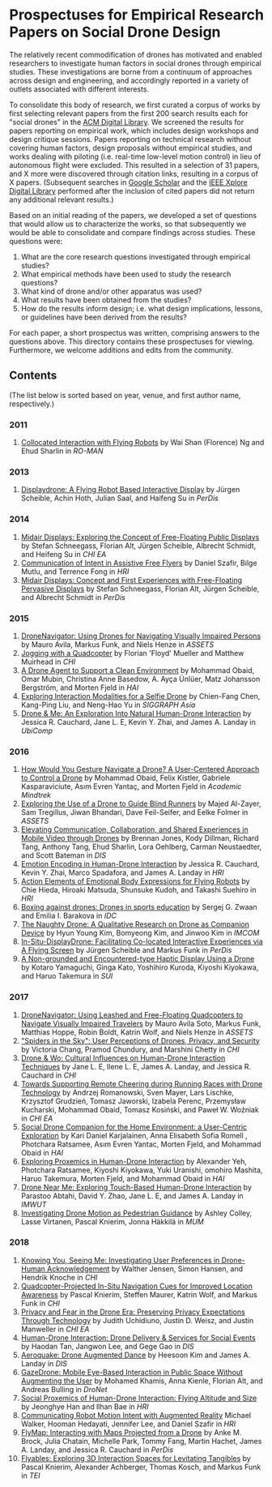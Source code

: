 # Prospectuses for Empirical Research Papers on Social Drone Design

The relatively recent commodification of drones has motivated and enabled researchers to investigate human factors in social drones through empirical studies. These investigations are borne from a continuum of approaches across design and engineering, and accordingly reported in a variety of outlets associated with different interests.

To consolidate this body of research, we first curated a corpus of works by first selecting relevant papers from the first 200 search results each for "social drones" in the [ACM Digital Library](https://dl.acm.org). We screened the results for papers reporting on empirical work, which includes design workshops and design critique sessions. Papers reporting on technical research without covering human factors, design proposals without empirical studies, and works dealing with piloting (i.e. real-time low-level motion control) in lieu of autonomous flight were excluded. This resulted in a selection of 31 papers, and X more were discovered through citation links, resulting in a corpus of X papers. (Subsequent searches in [Google Scholar](https://scholar.google.com) and the [IEEE Xplore Digital Library](https://ieeexplore.ieee.org/) performed after the inclusion of cited papers did not return any additional relevant results.)

Based on an initial reading of the papers, we developed a set of questions that would allow us to characterize the works, so that subsequently we would be able to consolidate and compare findings across studies. These questions were:

1. What are the core research questions investigated through empirical studies?
2. What empirical methods have been used to study the research questions?
3. What kind of drone and/or other apparatus was used? 
4. What results have been obtained from the studies?
5. How do the results inform design; i.e. what design implications, lessons, or guidelines have been derived from the results?

For each paper, a short prospectus was written, comprising answers to the questions above. This directory contains these prospectuses for viewing. Furthermore, we welcome additions and edits from the community.

## Contents

(The list below is sorted based on year, venue, and first author name, respectively.)

### 2011

1. [Collocated Interaction with Flying Robots](2011_Ng_Collocated.md) by Wai Shan (Florence) Ng and Ehud Sharlin in *RO-MAN*

### 2013

1. [Displaydrone: A Flying Robot Based Interactive Display](2013_Scheible_Displaydrone.md) by Jürgen Scheible, Achin Hoth, Julian Saal, and Haifeng Su in *PerDis*

### 2014

1. [Midair Displays: Exploring the Concept of Free-Floating Public Displays](2014_Schneegass_Exploring.md) by Stefan Schneegass, Florian Alt, Jürgen Scheible, Albrecht Schmidt, and Heifeng Su in *CHI EA*
2. [Communication of Intent in Assistive Free Flyers](2014_Szafir_Intent.md) by Daniel Szafir, Bilge Mutlu, and Terrence Fong in *HRI*
3. [Midair Displays: Concept and First Experiences with Free-Floating Pervasive Displays](2014_Schneegass_PerDis.md) by Stefan Schneegass, Florian Alt, Jürgen Scheible, and Albrecht Schmidt in *PerDis*

### 2015

1. [DroneNavigator: Using Drones for Navigating Visually Impaired Persons](2015_Avila_DroneNavigator.md) by Mauro Avila, Markus Funk, and Niels Henze in *ASSETS*
2. [Jogging with a Quadcopter](2015_Mueller_Jogging.md) by Florian 'Floyd' Mueller and Matthew Muirhead in *CHI*
3. [A Drone Agent to Support a Clean Environment](2015_Obaid_Environment.md) by Mohammad Obaid, Omar Mubin, Christina Anne Basedow, A. Ayça Ünlüer, Matz Johansson Bergström, and Morten Fjeld in *HAI*
4. [Exploring Interaction Modalities for a Selfie Drone](2015_Chen_Selfie.md) by Chien-Fang Chen, Kang-Ping Liu, and Neng-Hao Yu in *SIGGRAPH Asia*
5. [Drone & Me: An Exploration Into Natural Human-Drone Interaction](2015_Cauchard_DroneAndMe.md) by Jessica R. Cauchard, Jane L. E, Kevin Y. Zhai, and James A. Landay in *UbiComp*

### 2016

1. [How Would You Gesture Navigate a Drone? A User-Centered Approach to Control a Drone](2016_Obaid_Gesture.md) by Mohammad Obaid, Felix Kistler, Gabriele Kasparaviciute, Asım Evren Yantaç, and Morten Fjeld in *Academic Mindtrek*
2. [Exploring the Use of a Drone to Guide Blind Runners]() by Majed Al-Zayer, Sam Tregillus, Jiwan Bhandari, Dave Feil-Seifer, and Eelke Folmer in *ASSETS*
3. [Elevating Communication, Collaboration, and Shared Experiences in Mobile Video through Drones]() by Brennan Jones, Kody Dillman, Richard Tang, Anthony Tang, Ehud Sharlin, Lora Oehlberg, Carman Neustaedter, and Scott Bateman in *DIS*
4. [Emotion Encoding in Human-Drone Interaction]() by Jessica R. Cauchard, Kevin Y. Zhai, Marco Spadafora, and James A. Landay in *HRI*
5. [Action Elements of Emotional Body Expressions for Flying Robots]() by Chie Hieda, Hiroaki Matsuda, Shunsuke Kudoh, and Takashi Suehiro in *HRI*
6. [Boxing against drones: Drones in sports education]() by Sergej G. Zwaan and Emilia I. Barakova in *IDC*
7. [The Naughty Drone: A Qualitative Research on Drone as Companion Device]() by Hyun Young Kim, Bomyeong Kim, and Jinwoo Kim in *IMCOM*
8. [In-Situ-DisplayDrone: Facilitating Co-located Interactive Experiences via A Flying Screen]() by Jürgen Scheible and Markus Funk in *PerDis*
9. [A Non-grounded and Encountered-type Haptic Display Using a Drone]() by Kotaro Yamaguchi, Ginga Kato, Yoshihiro Kuroda, Kiyoshi Kiyokawa, and Haruo Takemura in *SUI*

### 2017

1. [DroneNavigator: Using Leashed and Free-Floating Quadcopters to Navigate Visually Impaired Travelers]() by Mauro Avila Soto, Markus Funk, Matthias Hoppe, Robin Boldt, Katrin Wolf, and Niels Henze in *ASSETS*
2. ["Spiders in the Sky": User Perceptions of Drones, Privacy, and Security]() by Victoria Chang, Pramod Chundury, and Marshini Chetty in *CHI*
3. [Drone & Wo: Cultural Influences on Human-Drone Interaction Techniques]() by Jane L. E, Ilene L. E, James A. Landay, and Jessica R. Cauchard in *CHI*
4. [Towards Supporting Remote Cheering during Running Races with Drone Technology]() by Andrzej Romanowski, Sven Mayer, Lars Lischke, Krzysztof Grudzień, Tomasz Jaworski, Izabela Perenc, Przemysław Kucharski, Mohammad Obaid, Tomasz Kosiński, and Paweł W. Woźniak in *CHI EA*
5. [Social Drone Companion for the Home Environment: a User-Centric Exploration]() by Kari Daniel Karjalainen, Anna Elisabeth Sofia Romell , Photchara Ratsamee, Asım Evren Yantac, Morten Fjeld, and Mohammad Obaid in *HAI*
6. [Exploring Proxemics in Human-Drone Interaction]() by Alexander Yeh, Photchara Ratsamee, Kiyoshi Kiyokawa, Yuki Uranishi, omohiro Mashita, Haruo Takemura, Morten Fjeld, and Mohammad Obaid in *HAI*
7. [Drone Near Me: Exploring Touch-Based Human-Drone Interaction]() by Parastoo Abtahi, David Y. Zhao, Jane L. E, and James A. Landay in *IMWUT*
8. [Investigating Drone Motion as Pedestrian Guidance]() by Ashley Colley, Lasse Virtanen, Pascal Knierim, Jonna Häkkilä in *MUM*

### 2018

1. [Knowing You, Seeing Me: Investigating User Preferences in Drone-Human Acknowledgement]() by Walther Jensen, Simon Hansen, and Hendrik Knoche in *CHI*
2. [Quadcopter-Projected In-Situ Navigation Cues for Improved Location Awareness]() by Pascal Knierim, Steffen Maurer, Katrin Wolf, and Markus Funk in *CHI*
3. [Privacy and Fear in the Drone Era: Preserving Privacy Expectations Through Technology]() by Judith Uchidiuno, Justin D. Weisz, and Justin Manweller in *CHI EA*
4. [Human-Drone Interaction: Drone Delivery & Services for Social Events]() by Haodan Tan, Jangwon Lee, and Gege Gao in *DIS*
5. [Aeroquake: Drone Augmented Dance]() by Heesoon Kim and James A. Landay in *DIS*
6. [GazeDrone: Mobile Eye-Based Interaction in Public Space Without Augmenting the User]() by Mohamed Khamis, Anna Kienle, Florian Alt, and Andreas Bulling in *DroNet*
7. [Social Proxemics of Human-Drone Interaction: Flying Altitude and Size]() by Jeonghye Han and llhan Bae in *HRI*
8. [Communicating Robot Motion Intent with Augmented Reality]() Michael Walker, Hooman Hedayati, Jennifer Lee, and Daniel Szafir in *HRI*
9. [FlyMap: Interacting with Maps Projected from a Drone]() by Anke M. Brock, Julia Chatain, Michelle Park, Tommy Fang, Martin Hachet, James A. Landay, and Jessica R. Cauchard in *PerDis*
10. [Flyables: Exploring 3D Interaction Spaces for Levitating Tangibles]() by Pascal Knierim, Alexander Achberger, Thomas Kosch, and Markus Funk in *TEI*
